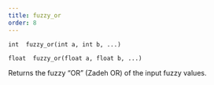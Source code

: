 ```yaml
---
title: fuzzy_or
order: 8
---
```

`int  fuzzy_or(int a, int b, ...)`

`float  fuzzy_or(float a, float b, ...)`

Returns the fuzzy “OR” (Zadeh OR) of the input fuzzy values.
